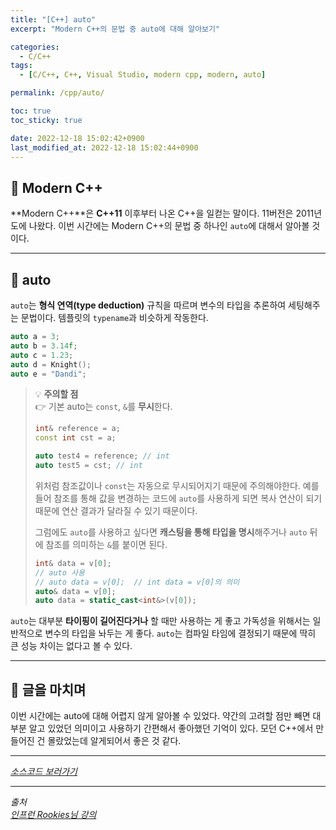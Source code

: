 ```yaml
---
title: "[C++] auto"
excerpt: "Modern C++의 문법 중 auto에 대해 알아보기"

categories:
  - C/C++
tags:
  - [C/C++, C++, Visual Studio, modern cpp, modern, auto]

permalink: /cpp/auto/

toc: true
toc_sticky: true

date: 2022-12-18 15:02:42+0900
last_modified_at: 2022-12-18 15:02:44+0900
---
```


## 👻 Modern C++
**Modern C++**은 **C++11** 이후부터 나온 C++을 일컫는 말이다. 11버전은 2011년도에 나왔다. 이번 시간에는 Modern C++의 문법 중 하나인 ``` auto ```에 대해서 알아볼 것이다.

***

## 👻 auto
``` auto ```는 **형식 연역(type deduction)** 규칙을 따르며 변수의 타입을 추론하여 세팅해주는 문법이다. 템플릿의 ``` typename ```과 비슷하게 작동한다.

```c++
auto a = 3;
auto b = 3.14f;
auto c = 1.23;
auto d = Knight();
auto e = "Dandi";
```

> 💡 **주의할 점**   
👉 기본 auto는 ``` const ```, ``` & ```를 **무시**한다.
>
> ```c++
> int& reference = a;
> const int cst = a;
>
> auto test4 = reference; // int
> auto test5 = cst; // int
> ```
>
> 위처럼 참조값이나 ``` const ```는 자동으로 무시되어지기 때문에 주의해야한다. 예를 들어 참조를 통해 값을 변경하는 코드에 ``` auto ```를 사용하게 되면 복사 연산이 되기 때문에 연산 결과가 달라질 수 있기 때문이다.
>
> 그럼에도 ``` auto ```를 사용하고 싶다면 **캐스팅을 통해 타입을 명시**해주거나 ``` auto ``` 뒤에 참조를 의미하는 ``` & ```를 붙이면 된다.
>
> ```c++
> int& data = v[0];
> // auto 사용
> // auto data = v[0];  // int data = v[0]의 의미
> auto& data = v[0];
> auto data = static_cast<int&>(v[0]);
> ```

``` auto ```는 대부분 **타이핑이 길어진다거나** 할 때만 사용하는 게 좋고 가독성을 위해서는 일반적으로 변수의 타입을 놔두는 게 좋다. ``` auto ```는 컴파일 타임에 결정되기 때문에 딱히 큰 성능 차이는 없다고 볼 수 있다.

***

## 👻 글을 마치며
이번 시간에는 auto에 대해 어렵지 않게 알아볼 수 있었다. 약간의 고려할 점만 빼면 대부분 알고 있었던 의미이고 사용하기 간편해서 좋아했던 기억이 있다. 모던 C++에서 만들어진 건 몰랐었는데 알게되어서 좋은 것 같다.

***

_[소스코드 보러가기](https://github.com/choi-dan-di/study_cpp/tree/main/modern-cpp/auto)_

***

_출처_   
_[인프런 Rookies님 강의](https://inf.run/bje8)_   